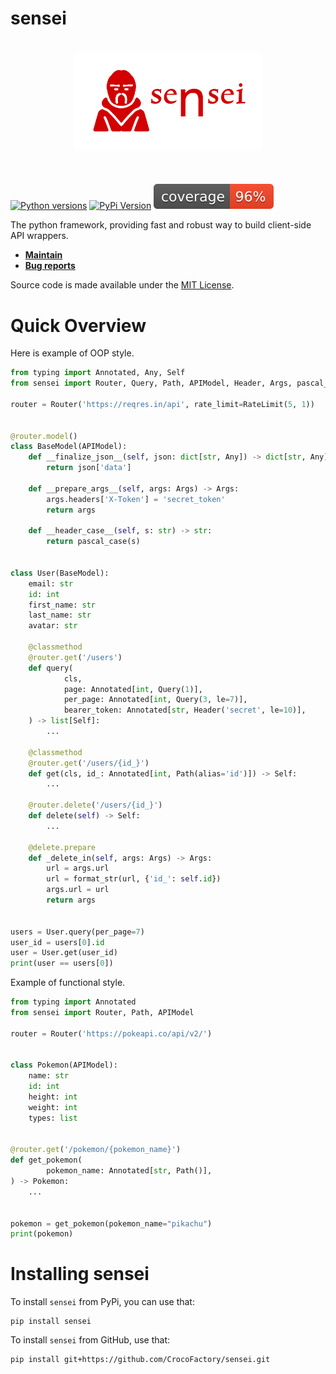 # sensei
<a href="https://pypi.org/project/sensei/">
<h1 align="center">
<img alt="Logo Banner" src="https://raw.githubusercontent.com/CrocoFactory/.github/main/branding/sensei/logo/bookmark_transparent.png" width="300">
</h1><br>
</a>

[![Python versions](https://img.shields.io/pypi/pyversions/sensei?color=%23F94526)](https://pypi.org/project/sensei/)
[![PyPi Version](https://img.shields.io/pypi/v/sensei?color=%23F94526)](https://pypi.org/project/sensei/)
[![Coverage](/badges/coverage.svg)](https://pypi.org/project/sensei/)

The python framework, providing fast and robust way to build client-side API wrappers.
                           
- **[Maintain](https://www.patreon.com/user/membership?u=142083211)**
- **[Bug reports](https://github.com/CrocoFactory/sensei/issues)**

Source code is made available under the [MIT License](LICENSE).  
                   
# Quick Overview

Here is example of OOP style.

```python
from typing import Annotated, Any, Self
from sensei import Router, Query, Path, APIModel, Header, Args, pascal_case, format_str, RateLimit

router = Router('https://reqres.in/api', rate_limit=RateLimit(5, 1))


@router.model()
class BaseModel(APIModel):
    def __finalize_json__(self, json: dict[str, Any]) -> dict[str, Any]:
        return json['data']

    def __prepare_args__(self, args: Args) -> Args:
        args.headers['X-Token'] = 'secret_token'
        return args

    def __header_case__(self, s: str) -> str:
        return pascal_case(s)


class User(BaseModel):
    email: str
    id: int
    first_name: str
    last_name: str
    avatar: str

    @classmethod
    @router.get('/users')
    def query(
            cls,
            page: Annotated[int, Query(1)],
            per_page: Annotated[int, Query(3, le=7)],
            bearer_token: Annotated[str, Header('secret', le=10)],
    ) -> list[Self]:
        ...

    @classmethod
    @router.get('/users/{id_}')
    def get(cls, id_: Annotated[int, Path(alias='id')]) -> Self:
        ...

    @router.delete('/users/{id_}')
    def delete(self) -> Self:
        ...

    @delete.prepare
    def _delete_in(self, args: Args) -> Args:
        url = args.url
        url = format_str(url, {'id_': self.id})
        args.url = url
        return args


users = User.query(per_page=7)
user_id = users[0].id
user = User.get(user_id)
print(user == users[0])
```

Example of functional style.

```python
from typing import Annotated
from sensei import Router, Path, APIModel

router = Router('https://pokeapi.co/api/v2/')


class Pokemon(APIModel):
    name: str
    id: int
    height: int
    weight: int
    types: list


@router.get('/pokemon/{pokemon_name}')
def get_pokemon(
        pokemon_name: Annotated[str, Path()],
) -> Pokemon:
    ...


pokemon = get_pokemon(pokemon_name="pikachu")
print(pokemon)
```

# Installing sensei
To install `sensei` from PyPi, you can use that:

```shell
pip install sensei
```

To install `sensei` from GitHub, use that:

```shell
pip install git+https://github.com/CrocoFactory/sensei.git
```
